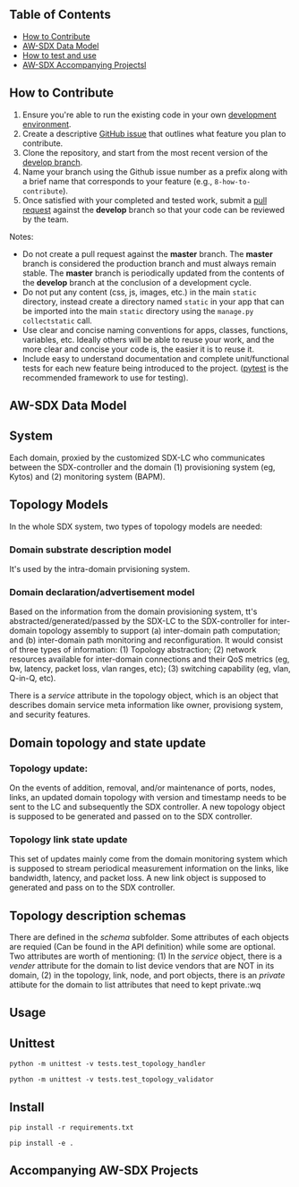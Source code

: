 ## Table of Contents

- [How to Contribute](#contrib)
- [AW-SDX Data Model](#datamodel)
- [How to test and use](#usage)
- [AW-SDX Accompanying Projectsl](#accompany)

## <a name="contrib"></a>How to Contribute

1. Ensure you're able to run the existing code in your own [development environment](#setup).
2. Create a descriptive [GitHub issue](https://github.com/atlanticwave-sdx/datamodel/issues) that outlines what feature you plan to contribute.
3. Clone the repository, and start from the most recent version of the [develop branch](https://github.com/atlanticwave-sdx/datamodel/tree/develop).
4. Name your branch using the Github issue number as a prefix along with a brief name that corresponds to your feature (e.g., `8-how-to-contribute`).
5. Once satisfied with your completed and tested work, submit a [pull request](https://github.com/atlanticwave-sdx/datamodel/pulls) against the **develop** branch so that your code can be reviewed by the team.

Notes:

- Do not create a pull request against the **master** branch. The **master** branch is considered the production branch and must always remain stable. The **master** branch is periodically updated from the contents of the **develop** branch at the conclusion of a development cycle.
- Do not put any content (css, js, images, etc.) in the main `static` directory, instead create a directory named `static` in your app that can be imported into the main `static` directory using the `manage.py collectstatic` call.
- Use clear and concise naming conventions for apps, classes, functions, variables, etc. Ideally others will be able to reuse your work, and the more clear and concise your code is, the easier it is to reuse it.
- Include easy to understand documentation and complete unit/functional tests for each new feature being introduced to the project. ([pytest](https://docs.pytest.org/en/latest/) is the recommended framework to use for testing).

## <a name="datamodel"></a>AW-SDX Data Model

## System
Each domain, proxied by the customized SDX-LC who communicates between the SDX-controller and the domain (1) provisioning system (eg, Kytos) and (2) monitoring system (BAPM).

## Topology Models
In the whole SDX system, two types of topology models are needed: 
### Domain substrate description model
It's used by the intra-domain prvisioning system. 
### Domain declaration/advertisement model
Based on the information from the domain provisioning system, tt's abstracted/generated/passed by the SDX-LC to the SDX-controller for inter-domain topology assembly to support (a) inter-domain path computation; and (b) inter-domain path monitoring and reconfiguration. It would consist of three types of information: (1) Topology abstraction; (2) network resources available for inter-domain connections and their QoS metrics (eg, bw, latency, packet loss, vlan ranges, etc); (3) switching capability (eg, vlan, Q-in-Q, etc).

There is a *service* attribute in the topology object, which is an object that describes domain service meta information like owner, provisiong system, and security features. 

## Domain topology and state update
### Topology update:
On the events of addition, removal, and/or maintenance of ports, nodes, links, an updated domain topology with version and timestamp needs to be sent to the LC and subsequently the SDX controller. A new topology object is supposed to be generated and passed on to the SDX controller.

### Topology link state update
This set of updates mainly come from the domain monitoring system which is supposed to stream periodical measurement information on the links, like bandwidth, latency, and packet loss. A new link object is supposed to generated and pass on to the SDX controller.

## Topology description schemas
There are defined in the *schema* subfolder. Some attributes of each objects are requied (Can be found in the API definition) while some are optional. Two attributes are worth of mentioning: (1) In the *service* object, there is a *vender* attribute for the domain to list device vendors that are NOT in its domain, (2) in the topology, link, node, and port objects, there is an *private* attibute for the domain to list attributes that need to kept private.:wq
  
## <a name="usage"></a>Usage
## Unittest
```
python -m unittest -v tests.test_topology_handler
```
```
python -m unittest -v tests.test_topology_validator
```
## Install
```
pip install -r requirements.txt
```
```
pip install -e .
```


## <a name="accompany"></a>Accompanying AW-SDX Projects

